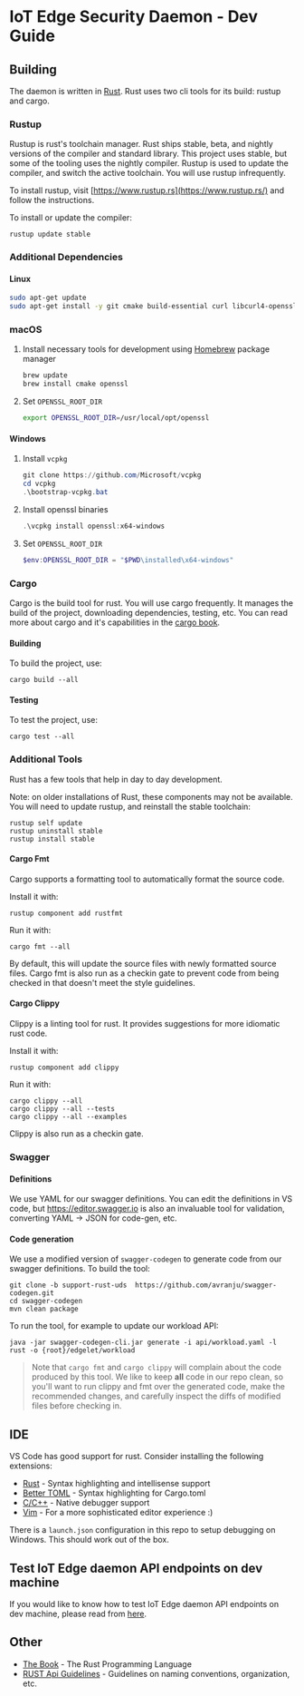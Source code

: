 # IoT Edge Security Daemon - Dev Guide

## Building
The daemon is written in [Rust](https://www.rust-lang.org/en-US/). Rust uses two cli tools for its build: rustup and cargo.

### Rustup
Rustup is rust's toolchain manager. Rust ships stable, beta, and nightly versions of the compiler and standard library.
This project uses stable, but some of the tooling uses the nightly compiler. Rustup is used to update the compiler, and
switch the active toolchain. You will use rustup infrequently.

To install rustup, visit [https://www.rustup.rs](https://www.rustup.rs/) and follow the instructions.

To install or update the compiler:
```
rustup update stable
```

### Additional Dependencies

#### Linux

```bash
sudo apt-get update
sudo apt-get install -y git cmake build-essential curl libcurl4-openssl-dev libssl-dev uuid-dev pkg-config
```

### macOS

1. Install necessary tools for development using [Homebrew](https://brew.sh/) package manager
    ```bash
    brew update    
    brew install cmake openssl 
    ```
    
1. Set `OPENSSL_ROOT_DIR`
    ```bash
    export OPENSSL_ROOT_DIR=/usr/local/opt/openssl
    ```

#### Windows

1. Install `vcpkg`

	```powershell
	git clone https://github.com/Microsoft/vcpkg
	cd vcpkg
	.\bootstrap-vcpkg.bat
	```

1. Install openssl binaries

	```powershell
	.\vcpkg install openssl:x64-windows
	```

1. Set `OPENSSL_ROOT_DIR`

	```powershell
	$env:OPENSSL_ROOT_DIR = "$PWD\installed\x64-windows"
	```

### Cargo
Cargo is the build tool for rust. You will use cargo frequently. It manages the build of the project, downloading dependencies,
testing, etc. You can read more about cargo and it's capabilities in the [cargo book](https://doc.rust-lang.org/cargo/).

#### Building
To build the project, use:
```
cargo build --all
```

#### Testing
To test the project, use:
```
cargo test --all
```

### Additional Tools
Rust has a few tools that help in day to day development.

Note: on older installations of Rust, these components may not be available.  You will need to update rustup, and reinstall the stable toolchain:
```
rustup self update
rustup uninstall stable
rustup install stable
```

#### Cargo Fmt
Cargo supports a formatting tool to automatically format the source code.

Install it with:
```
rustup component add rustfmt
```

Run it with:
```
cargo fmt --all
```

By default, this will update the source files with newly formatted source files. Cargo fmt is also run as a checkin
gate to prevent code from being checked in that doesn't meet the style guidelines.

#### Cargo Clippy
Clippy is a linting tool for rust. It provides suggestions for more idiomatic rust code.

Install it with:
```
rustup component add clippy
```

Run it with:
```
cargo clippy --all
cargo clippy --all --tests
cargo clippy --all --examples
```

Clippy is also run as a checkin gate.

### Swagger

#### Definitions

We use YAML for our swagger definitions. You can edit the definitions in VS code, but https://editor.swagger.io is also an invaluable tool for validation, converting YAML -> JSON for code-gen, etc.

#### Code generation

We use a modified version of `swagger-codegen` to generate code from our swagger definitions. To build the tool:

```
git clone -b support-rust-uds  https://github.com/avranju/swagger-codegen.git
cd swagger-codegen
mvn clean package
```

To run the tool, for example to update our workload API:

```
java -jar swagger-codegen-cli.jar generate -i api/workload.yaml -l rust -o {root}/edgelet/workload
```

> Note that `cargo fmt` and `cargo clippy` will complain about the code produced by this tool. We like to keep **all** code in our repo clean, so you'll want to run clippy and fmt over the generated code, make the recommended changes, and carefully inspect the diffs of modified files before checking in.

## IDE
VS Code has good support for rust. Consider installing the following extensions:

* [Rust](https://marketplace.visualstudio.com/items?itemName=rust-lang.rust) - Syntax highlighting and intellisense support
* [Better TOML](https://marketplace.visualstudio.com/items?itemName=bungcip.better-toml) - Syntax highlighting for Cargo.toml
* [C/C++](https://marketplace.visualstudio.com/items?itemName=ms-vscode.cpptools) - Native debugger support
* [Vim](https://marketplace.visualstudio.com/items?itemName=vscodevim.vim) - For a more sophisticated editor experience :)

There is a `launch.json` configuration in this repo to setup debugging on Windows. This should work out of the box.

## Test IoT Edge daemon API endpoints on dev machine
If you would like to know how to test IoT Edge daemon API endpoints on dev machine, please read from [here](testiotedgedapi.md).

## Other

* [The Book](https://doc.rust-lang.org/book/second-edition/index.html) - The Rust Programming Language
* [RUST Api Guidelines](https://rust-lang-nursery.github.io/api-guidelines/) - Guidelines on naming conventions, organization, etc.
